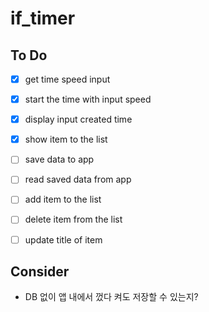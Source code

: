 # if_timer

## To Do

- [x] get time speed input
- [x] start the time with input speed
- [x] display input created time
- [x] show item to the list
- [ ] save data to app
- [ ] read saved data from app
- [ ] add item to the list
- [ ] delete item from the list
- [ ] update title of item


## Consider
- DB 없이 앱 내에서 껐다 켜도 저장할 수 있는지?